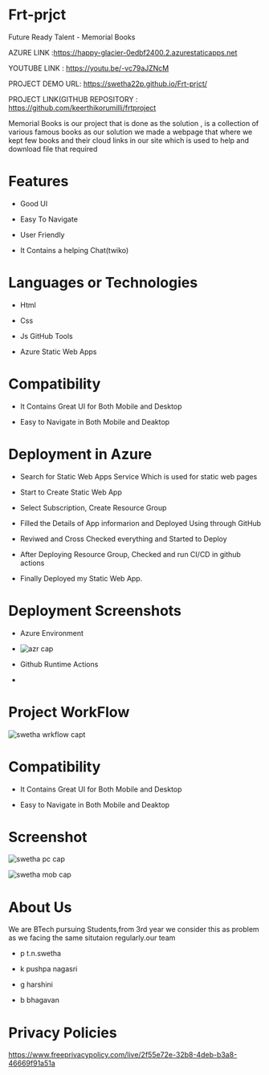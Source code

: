 # Frt-prjct
Future Ready Talent - Memorial Books



AZURE LINK :https://happy-glacier-0edbf2400.2.azurestaticapps.net

YOUTUBE LINK : https://youtu.be/-vc79aJZNcM

PROJECT DEMO URL: https://swetha22p.github.io/Frt-prjct/


PROJECT LINK(GITHUB REPOSITORY : https://github.com/keerthikorumilli/frtproject



Memorial Books is our project that is done as the solution , is a collection of various famous books 
as our solution we made a webpage that where we kept few books and their cloud links in our site which is used to help and download file that required


# Features
-  Good UI

-  Easy To Navigate

-  User Friendly

-  It Contains a helping Chat(twiko)



# Languages or Technologies

-  Html

-  Css

-  Js
  GitHub Tools

-  Azure Static Web Apps

# Compatibility
 -  It Contains Great UI for Both Mobile and Desktop
 
 -  Easy to Navigate in Both Mobile and Deaktop

# Deployment in Azure

-  Search for Static Web Apps Service Which is used for static web pages

-  Start to Create Static Web App

-  Select Subscription, Create Resource Group 

-  Filled the Details of App informarion and Deployed Using through GitHub

-  Reviwed and Cross Checked everything and Started to Deploy 

-  After Deploying Resource Group, Checked and run CI/CD in github actions 

-  Finally Deployed my Static Web App.

# Deployment  Screenshots

- Azure Environment
- ![azr cap](https://user-images.githubusercontent.com/94050914/199311962-e11715f8-73c9-43b7-bbef-fb0eea7b5b77.jpg)



- Github Runtime Actions
-

# Project WorkFlow

![swetha wrkflow capt](https://user-images.githubusercontent.com/94050914/199312426-c9db1ceb-9b08-4779-be97-2b9335fa1e60.jpg)


 


# Compatibility
 -  It Contains Great UI for Both Mobile and Desktop
 
 -  Easy to Navigate in Both Mobile and Deaktop
 
# Screenshot

![swetha pc cap](https://user-images.githubusercontent.com/94050914/199312535-07a54293-b371-49a5-b572-bbb1940298cc.jpg)

![swetha mob cap](https://user-images.githubusercontent.com/94050914/199312562-9fdc4106-ceed-4d1d-9ce2-9e8da5aec815.jpg)


# About Us
We are BTech pursuing Students,from 3rd year we consider this as problem as we facing the same situtaion regularly.our team

-  p t.n.swetha

-  k pushpa nagasri

-  g harshini

-  b bhagavan


# Privacy Policies 

https://www.freeprivacypolicy.com/live/2f55e72e-32b8-4deb-b3a8-46669f91a51a

